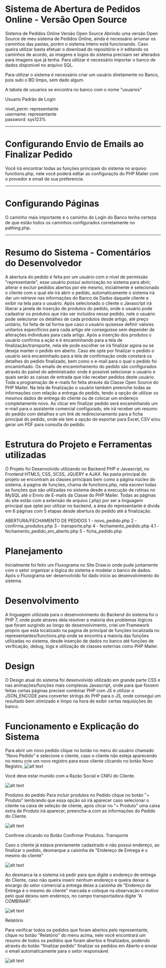 # Sistema de Abertura de Pedidos Online - Versão Open Source
  Sistema de Pedidos Online Versão Open Source
  Abrindo uma versão Open Source de meu sistema de Pedidos Online, ainda é necessário arrumar os caminhos das pastas, porém o sistema inteiro está funcionando.
  Caso queira utilizar basta efetuar o download do repositório e ir editando os caminhos de acordo, as imagens e logos do sistema precisam ser alterados para imagens que já tenha.
  Para utilizar é necessário importar o banco de dados disponivel no arquivo SQL.
  
  Para utilizar o sistema é necessário criar um usuário diretamente no Banco, pois subi o BD limpo, sem dado algum.
  
  A tabela de usuarios se encontra no banco com o nome "usuarios"
  
  Usuario Padrão de Login
  
  nivel_perm: representante  
  username: representante  
  password: sys123%  
- - - -
# Configurando Envio de Emails ao Finalizar Pedido

Você irá encontrar todas as funções principais do sistema no arquivo functions.php, nele você poderá editar as configuraçõs do PHP Mailer com o provedor e email de sua preferencia.

- - - -
# Configurando Páginas
O caminho mais importante é o caminho do Login do Banco tenha certeza de que estão todos os caminhos configurados corretamente no pathing.php.

- - - -
# Resumo do Sistema - Comentários do Desenvolvedor
A abertura do pedido é feita por um usuário com o nível de permissão "representante", esse usuário possui autorização no sistema para abrir, alterar e excluir pedidos abertos por ele mesmo, inicialmente é selecionado o cliente com o qual ele irá abrir o pedido, automaticamente o sistema irá dar um retrieve nas informações do Banco de Dados daquele cliente e exibir na tela para o usuário. Após selecionado o cliente o Javascript irá liberar a janela de inserção de produtos do pedido, onde o usuário pode cadastrar os produtos que irão ser incluidos nesse pedido, nele o usuário pode selecionar os detalhes de cada produtos desde artigo, até preço unitário, foi feita de tal forma que caso o usuário quisesse definir valores unítarios especifícios para cada artigo ele conseguisse sem depender de alterações individuais para cada artigo. 
Após a inserção dos produtos o usuário confirma a ação e é encaminhando para a tela de finalização/transporte, nela ele pode escolher se irá finalizar agora ou se deseja manter o pedido em aberto. Caso ele opte por finalizar o pedido o usuário será encaminhado para a tela de confirmação onde constará os detalhes do pedido finalizado, bem como o e-mail para o qual o pedido foi encaminhado. Os emails de encaminhamento do pedido são configurados através do painel do administrador onde é possível selecionar o usuário e quais serão as caixas de entrada que irão receber pedidos deste usuário. Toda a programação de e-mails foi feita através da Classe Open Source do PHP Mailer. Na tela de finalização o usuário também preenche todas as informações com relação a entrega do pedido, tendo a opção de utilizar os mesmos dados de entrega do cliente ou de colocar um endereço completamente novo. Ao clicar em finalizar pedido será encaminhando um e-mail para o assistente comercial configurado, ele irá receber um resumo do pedido com detalhes e um link de redirecionamento para a ficha principal do pedido, onde ele tem a opção de exportar para Excel, CSV e/ou gerar um PDF para consulta do pedido.

# Estrutura do Projeto e Ferramentas utilizadas
O Projeto foi Desenvolvido utilizando no Backend PHP e Javascript, no Frontend HTML5, CSS, SCSS, JQUERY e AJAX. Na pasta principal do projeto se encontram as classes principais bem como a página núcleo do sistema, á pagina de funções, chama de functions.php, nela escrevi todas as funções que são utilizadas no sistema desde a execução de rotinas no MySQL até o Envio de E-mails da Classe do PHP Mailer. Todas as páginas do site estão com a extensão de arquivo (.php) por ser a linguagem principal que optei por utilizar no backend, a área do representante é divida em 6 páginas com 5 etapas desde abertura do pedido até á finalização.


ABERTURA/FECHAMENTO DE PEDIDOS
 1 - novo_pedido.php
 2 - confirma_produtos.php
 3 - transporte.php
 4 - fechamento_pedido.php
 4.1 - fechamento_pedido_em_aberto.php
 5 - ficha_pedido.php
 


# Planejamento
Inicialmente foi feito um Fluxograma no Site Draw.io onde pude juntamente com o setor organizar a lógica do sistema e modelar o banco de dados.
Após o Fluxograma ser desenvolvido foi dado inicio ao desenvolvimento do sistema.

# Desenvolvimento
A linguagem utilizada para o desenvolvimento do Backend do sistema foi o PHP 7, onde pude atraves dela resolver a maioria dos problemas lógicos que foram surgindo ao longo do desenvolvimento, criei um Framework proprio que está localizado na pagina de principal de funções localizada no representantes/functions.php onde se encontra a maioria das funções utilizadas no sistema, desde inserção de dados no banco até funções de verificação, debug, logs e utilização de classes externas como PHP Mailer.

# Design
O Design atual do sistema foi desenvolvido utilizado em grande parte CSS e nas animações/funções mais complexas Javascript, onde para que fossem feitas certas páginas precisei combinar PHP com JS e utilizar o JSON_ENCODE para converter strings do PHP para o JS, onde consegui um resultado bem otimizado e limpo na hora de exibir certas requisições do banco.


# Funcionamento e Explicação do Sistema

 Para abrir um novo pedido clique no botão no menu do usuário chamado "Novo Pedido" e selecione o cliente, caso o cliente não esteja aparecendo no menu crie um novo registro para esse cliente clicando no botão Novo Registro,
![alt text](http://brandtextil.com.br/representantes/menu_representantes/img/novo_registro_cliente2.png)

Você deve estar munido com a Razão Social e CNPJ do Cliente.

![alt text](http://brandtextil.com.br/representantes/menu_representantes/img/novo_registro_cliente1.png)

Produtos do pedido
Para incluir produtos no Pedido clique no botão "+ Produto" lembrando que essa opção só irá aparecer caso selecionar o cliente na caixa de seleção de cliente, após clicar no "+ Produto" uma caixa extra de Produto irá aparecer, preencha-a com as informações do Pedido do Cliente.

![alt text](http://brandtextil.com.br/representantes/menu_representantes/img/novo_registro_cliente2.png)

Confirme clicando no Botão Confirmar Produtos.
Transporte

Caso o cliente já estava previamente cadastrado e não possui endereço, ao finalizar o pedido, desmarque a caixinha de "Endereço de Entrega é o mesmo do cliente"

![alt text](http://brandtextil.com.br/representantes/menu_representantes/img/confirmar_pedido_e_enviar.png)

Ao desmarca-la o sistema irá pedir para que digite o endereço de entrega do Cliente, caso não queira inserir nenhum endereço e queira deixar a encargo do setor comercial a entrega deixe a caixinha de "Endereço de Entrega é o mesmo do cliente" marcada e coloque na observação o motivo pelo qual deixou sem endereço, no campo transportadora digite "A COMBINAR".

![alt text](http://brandtextil.com.br/representantes/menu_representantes/img/manter_em_aberto.png)

Relatório

Para verificar todos os pedidos que foram abertos pelo representante, clique no botão "Relatório" do menu acima, nele você encontrará um resumo de todos os pedidos que foram abertos e finalizados, podendo através do botão "finalizar pedido" finalizar os pedidos em Aberto e enviar o email automaticamente para o setor responsável.

![alt text](http://brandtextil.com.br/representantes/menu_representantes/img/relat%C3%B3rios.png)


